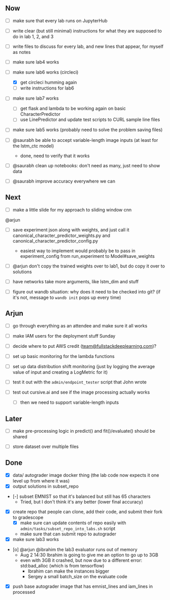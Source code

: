 ## Now

- [ ] make sure that every lab runs on JupyterHub

- [ ] write clear (but still minimal) instructions for what they are supposed to do in lab 1, 2, and 3

- [ ] write files to discuss for every lab, and new lines that appear, for myself as notes

- [ ] make sure lab4 works

- [ ] make sure lab6 works (circleci)
    - [x] get circleci humming again
    - [ ] write instructions for lab6

- [ ] make sure lab7 works
    - [ ] get flask and lambda to be working again on basic CharacterPredictor
    - [ ] use LinePredictor and update test scripts to CURL sample line files

- [ ] make sure lab5 works (probably need to solve the problem saving files)

- [ ] @saurabh be able to accept variable-length image inputs (at least for the lstm_ctc model)
    - done, need to verify that it works

- [ ] @saurabh clean up notebooks: don't need as many, just need to show data

- [ ] @saurabh improve accuracy everywhere we can

## Next

- [ ] make a little slide for my approach to sliding window cnn

@arjun
- [ ] save experiment json along with weights, and just call it canonical_character_predictor_weights.py and canonical_character_predictor_config.py
    - easiest way to implement would probably be to pass in experiment_config from run_experiment to Model#save_weights

- [ ] @arjun don't copy the trained weights over to lab1, but do copy it over to solutions

- [ ] have networks take more arguments, like lstm_dim and stuff

- [ ] figure out wandb situation: why does it need to be checked into git? (if it's not, message to `wandb init` pops up every time)

## Arjun


- [ ] go through everything as an attendee and make sure it all works

- [ ] make IAM users for the deployment stuff Sunday
- [ ] decide where to put AWS credit (team@fullstackdeeplearning.com)?

- [ ] set up basic monitoring for the lambda functions
- [ ] set up data distribution shift monitoring (just by logging the average value of input and creating a LogMetric for it)
- [ ] test it out with the `admin/endpoint_tester` script that John wrote
- [ ] test out cursive.ai and see if the image processing actually works
    - [ ] then we need to support variable-length inputs

## Later

- [ ] make pre-processing logic in predict() and fit()/evaluate() should be shared
- [ ] store dataset over multiple files


## Done

- [x] data/ autograder image docker thing (the lab code now expects it one level up from where it was)
- [x] output solutions in subset_repo
- [-] subset EMNIST so that it's balanced but still has 65 characters
    - Tried, but I don't think it's any better (lower final accuracy)
- [x] create repo that people can clone, add their code, and submit their fork to gradescope
    - [x] make sure can update contents of repo easily with `admin/tasks/subset_repo_into_labs.sh` script
    - make sure that can submit repo to autograder
- [x] make sure lab3 works
- [o] @arjun @ibrahim the lab3 evaluator runs out of memory
    - Aug 2 14:30 Ibrahim is going to give me an option to go up to 3GB
    - even with 3GB it crashed, but now due to a different error: std:bad_alloc (which is from tensorflow)
        - Ibrahim can make the instances bigger
        - Sergey a small batch_size on the evaluate code
- [x] push base autograder image that has emnist_lines and iam_lines in processed
